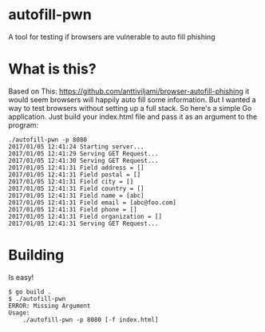 # autofill-pwn
A tool for testing if browsers are vulnerable to auto fill phishing

# What is this?
Based on This: https://github.com/anttiviljami/browser-autofill-phishing it would seem browsers will happily auto fill some information. But I wanted a way to test browsers without setting up a full stack. So here's a simple Go application. Just build your index.html file and pass it as an argument to the program:

```
./autofill-pwn -p 8080
2017/01/05 12:41:24 Starting server...
2017/01/05 12:41:29 Serving GET Request...
2017/01/05 12:41:30 Serving GET Request...
2017/01/05 12:41:31 Field address = []
2017/01/05 12:41:31 Field postal = []
2017/01/05 12:41:31 Field city = []
2017/01/05 12:41:31 Field country = []
2017/01/05 12:41:31 Field name = [abc]
2017/01/05 12:41:31 Field email = [abc@foo.com]
2017/01/05 12:41:31 Field phone = []
2017/01/05 12:41:31 Field organization = []
2017/01/05 12:41:31 Serving GET Request...
```

# Building
Is easy!
```
$ go build .
$ ./autofill-pwn
ERROR: Missing Argument
Usage:
    ./autofill-pwn -p 8080 [-f index.html]
```
